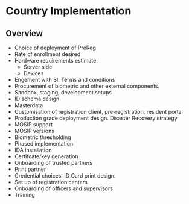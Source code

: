 # Country Implementation

## Overview

* Choice of deployment of PreReg
* Rate of enrollment desired
* Hardware requirements estimate:
    * Server side
    * Devices
* Engement with SI. Terms and conditions
* Procurement of biometric and other external components.
* Sandbox, staging, development setups
* ID schema design
* Masterdata 
* Customisation of registration client, pre-registration, resident portal 
* Production grade deployment design. Disaster Recovery strategy.
* MOSIP support 
* MOSIP versions
* Biometric thresholding
* Phased implementation 
* IDA installation
* Certifcate/key generation
* Onboarding of trusted partners
* Print partner
* Credential choices. ID Card print design.
* Set up of registration centers
* Onboarding of officers and supervisors
* Training

 


